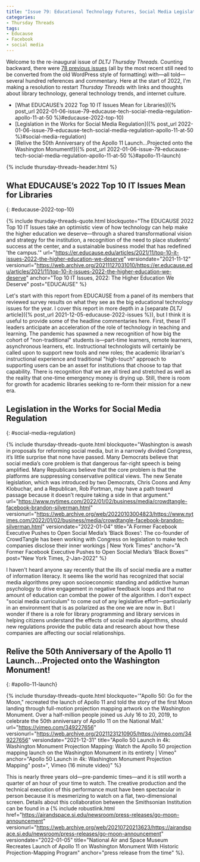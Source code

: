 ```yaml
---
title: "Issue 79: Educational Technology Futures, Social Media Legislation, Apollo 11 Launch at 50"
categories:
- Thursday Threads
tags:
- Educause
- Facebook
- social media
---
```

Welcome to the re-inaugural issue of _DLTJ Thursday Threads._ 
Counting backward, there were [78 previous issues](/category/thursday-threads/) (all by the most recent still need to be converted from the old WordPress style of formatting) with—all told—several hundred references and commentary. 
Here at the start of 2022, I'm making a resolution to restart _Thursday Threads_ with links and thoughts about library technology, general technology trends, and internet culture.

* [What EDUCAUSE’s 2022 Top 10 IT Issues Mean for Libraries]({% post_url 2022-01-06-issue-79-educause-tech-social-media-regulation-apollo-11-at-50 %}#educause-2022-top-10)
* [Legislation in the Works for Social Media Regulation]({% post_url 2022-01-06-issue-79-educause-tech-social-media-regulation-apollo-11-at-50 %}#social-media-regulation)
* [Relive the 50th Anniversary of the Apollo 11 Launch...Projected onto the Washington Monument!]({% post_url 2022-01-06-issue-79-educause-tech-social-media-regulation-apollo-11-at-50 %}#apollo-11-launch)

{% include thursday-threads-header.html %}

## What EDUCAUSE’s 2022 Top 10 IT Issues Mean for Libraries
{: #educause-2022-top-10}

{% include thursday-threads-quote.html 
blockquote="The EDUCAUSE 2022 Top 10 IT Issues take an optimistic view of how technology can help make the higher education we deserve—through a shared transformational vision and strategy for the institution, a recognition of the need to place students’ success at the center, and a sustainable business model that has redefined 'the campus.'" 
url="https://er.educause.edu/articles/2021/11/top-10-it-issues-2022-the-higher-education-we-deserve" 
versiondate="2021-11-12"
versionurl="https://web.archive.org/20211127031010/https://er.educause.edu/articles/2021/11/top-10-it-issues-2022-the-higher-education-we-deserve"
anchor="Top 10 IT Issues, 2022: The Higher Education We Deserve" 
post="EDUCAUSE" %}

Let's start with this report from EDUCAUSE from a panel of its members that reviewed survey results on what they see as the big educational technology issues for the year. 
I cover this report in more depth in a [separate _DLTJ_ article]({% post_url 2021-12-05-educause-2022-issues %}), but I think it is useful to provide some of the headline commentaries here. 
First, these IT leaders anticipate an acceleration of the role of technology in teaching and learning. 
The pandemic has spawned a new recognition of how big the cohort of "non-traditional" students is—part-time learners, remote learners, asynchronous learners, etc. 
Instructional technologists will certainly be called upon to support new tools and new roles; the academic librarian's instructional experience and traditional "high-touch" approach to supporting users can be an asset for institutions that choose to tap that capability. 
There is recognition that we are all tired and stretched as well as the reality that one-time emergency money is drying up. 
Still, there is room for growth for academic libraries seeking to re-form their mission for a new era.

## Legislation in the Works for Social Media Regulation
{: #social-media-regulation}

{% include thursday-threads-quote.html 
blockquote="Washington is awash in proposals for reforming social media, but in a narrowly divided Congress, it’s little surprise that none have passed. Many Democrats believe that social media’s core problem is that dangerous far-right speech is being amplified. Many Republicans believe that the core problem is that the platforms are suppressing conservative political views. The new Senate legislation, which was introduced by two Democrats, Chris Coons and Amy Klobuchar, and a Republican, Rob Portman, may have a path toward passage because it doesn’t require taking a side in that argument."
url="https://www.nytimes.com/2022/01/02/business/media/crowdtangle-facebook-brandon-silverman.html" 
versionurl="https://web.archive.org/web/20220103004823/https://www.nytimes.com/2022/01/02/business/media/crowdtangle-facebook-brandon-silverman.html" 
versiondate="2022-01-04" 
title="A Former Facebook Executive Pushes to Open Social Media’s ‘Black Boxes’: The co-founder of CrowdTangle has been working with Congress on legislation to make tech companies disclose their inner workings | New York Times" 
anchor="A Former Facebook Executive Pushes to Open Social Media’s ‘Black Boxes’" 
post="New York Times, 2-Jan-2022" %}

I haven't heard anyone say recently that the ills of social media are a matter of information literacy. 
It seems like the world has recognized that social media algorithms prey upon socioeconomic standing and addictive human psychology to drive engagement in negative feedback loops and that no amount of education can combat the power of the algorithm. 
I don't expect "social media curriculum" to come out of any legislative effort—particularly in an environment that is as polarized as the one we are now in. 
But I wonder if there is a role for library programming and library services in helping citizens understand the effects of social media algorithms, should new regulations provide the public data and research about how these companies are affecting our social relationships.

## Relive the 50th Anniversary of the Apollo 11 Launch...Projected onto the Washington Monument!
{: #apollo-11-launch}

{% include thursday-threads-quote.html 
blockquote='"Apollo 50: Go for the Moon," recreated the launch of Apollo 11 and told the story of the first Moon landing through full-motion projection mapping artwork on the Washington Monument. Over a half-million people joined us July 16 to 20, 2019, to celebrate the 50th anniversary of Apollo 11 on the National Mall.'
url="https://vimeo.com/349227656" 
versionurl="https://web.archive.org/20211231210905/https://vimeo.com/349227656" 
versiondate="2021-12-31" 
title="Apollo 50 Launch in 4k: Washington Monument Projection Mapping: Watch the Apollo 50 projection mapping launch on the Washington Monument in its entirety | Vimeo" 
anchor="Apollo 50 Launch in 4k: Washington Monument Projection Mapping"
post=", Vimeo (16 minute video)" %}

This is nearly three years old—pre-pandemic times—and it is still worth a quarter of an hour of your time to watch. 
The creative production and the technical execution of this performance must have been spectacular in person because it is mesmerizing to watch on a flat, two-dimensional screen. 
Details about this collaboration between the Smithsonian Institution can be found in a {% include robustlink.html href="https://airandspace.si.edu/newsroom/press-releases/go-moon-announcement" versionurl="https://web.archive.org/web/20210720213623/https://airandspace.si.edu/newsroom/press-releases/go-moon-announcement" versiondate="2022-01-05" title="National Air and Space Museum Recreates Launch of Apollo 11 on Washington Monument With Historic Projection-Mapping Program" anchor="press release from the time" %}.